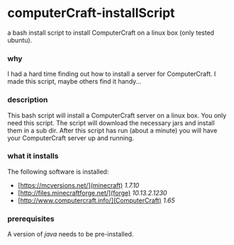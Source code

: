 # computerCraft-installScript
a bash install script to install ComputerCraft on a linux box (only tested ubuntu).

### why
I had a hard time finding out how to install a server for ComputerCraft. I made this script, maybe others find it handy...

### description
This bash script will install a ComputerCraft server on a linux box. You only need this script. The script will download the necessary jars and install them in a sub dir. After this script has run (about a minute) you will have your ComputerCraft server up and running.

### what it installs
The following software is installed:
- [https://mcversions.net/](minecraft) *1.7.10*
- [http://files.minecraftforge.net/](forge) *10.13.2.1230*
- [http://www.computercraft.info/](ComputerCraft) *1.65*

### prerequisites
A version of *java* needs to be pre-installed.
